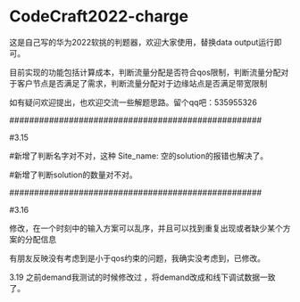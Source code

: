 # CodeCraft2022-charge
这是自己写的华为2022软挑的判题器，欢迎大家使用，替换data output运行即可。

目前实现的功能包括计算成本，判断流量分配是否符合qos限制，判断流量分配对于客户节点是否满足了需求，判断流量分配对于边缘站点是否满足带宽限制

如有疑问欢迎提出，也欢迎交流一些解题思路。留个qq吧：535955326

###################################################

#3.15

#新增了判断名字对不对，这种
Site_name:
空的solution的报错也解决了。

#新增了判断solution的数量对不对。

###################################################

#3.16

修改，在一个时刻中的输入方案可以乱序，并且可以找到重复出现或者缺少某个方案的分配信息

有朋友反映没有考虑到是小于qos约束的问题，我确实没考虑到，已修改。

3.19
之前demand我测试的时候修改过 ，将demand改成和线下调试数据一致了。
